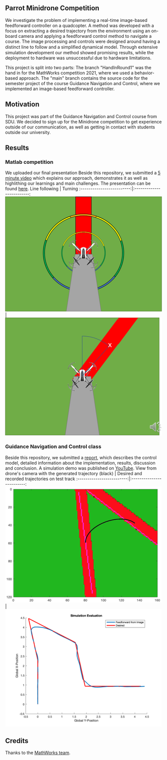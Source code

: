 ## Parrot Minidrone Competition
We investigate the problem of implementing a real-time image-based feedforward controller on a quadcopter. A method was developed with a focus on extracting a desired trajectory from the environment using an on-board camera and applying a feedforward control method to navigate a course. The image processing and controls were designed around having a distinct line to follow and a simpliﬁed dynamical model.  Through extensive simulation development our method showed promising results, while the deployment to hardware was unsuccessful due to hardware limitations. 

This project is split into two parts: The branch "HandInRound1" was the hand in for the MathWorks competition 2021, where we used a behavior-based approach.  The "main" branch contains the source code for the semester project of the course Guidance Navigation and Control, where we implemented an image-based feedforward controller.

## Motivation
This project was part of the Guidance Navigation and Control course from SDU. We decided to sign up for the Minidrone competition to get experience outside of our communication, as well as getting in contact with students outside our university.

## Results
### Matlab competition
We uploaded our final presentation 
Beside this repository, we submitted a [5 minute video](https://youtu.be/elezoPG-3co) which explains our approach, demonstrates it as well as highlithing our learnings and main challenges. The presentation can be found [here](results/MiniDroneCompetition.pdf).
Line following       |  Turning
:-------------------------:|:-------------------------:
![](results/images/LineFollowing.png)  |  ![](results/images/Steering.png)

### Guidance Navigation and Control class
Beside this repository, we submitted a [report](results/GNC_Parrot_Minidrone.pdf), which describes the control model, detailed information about the implementation, results, discussion and conclusion. A simulation demo was published on [YouTube](https://youtu.be/kNiId2MReso).
View from drone's camera with the generated trajectory (black)       |  Desired and recorded trajectories on test track
:-------------------------:|:-------------------------:
![](results/images/Composite_Trajectory.png)  |  ![](results/images/GNC_Paper_Sim_Evaluation.png)
## Credits
Thanks to the [MathWorks team](https://se.mathworks.com/academia/student-competitions/minidrones/nordics-baltics.html).

